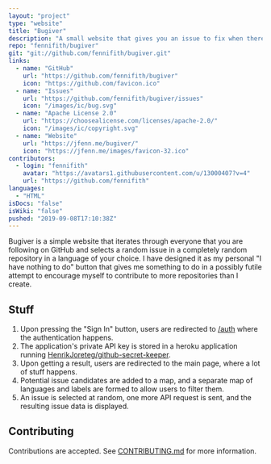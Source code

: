 ```yaml
---
layout: "project"
type: "website"
title: "Bugiver"
description: "A small website that gives you an issue to fix when there is nothing to do."
repo: "fennifith/bugiver"
git: "git://github.com/fennifith/bugiver.git"
links: 
  - name: "GitHub"
    url: "https://github.com/fennifith/bugiver"
    icon: "https://github.com/favicon.ico"
  - name: "Issues"
    url: "https://github.com/fennifith/bugiver/issues"
    icon: "/images/ic/bug.svg"
  - name: "Apache License 2.0"
    url: "https://choosealicense.com/licenses/apache-2.0/"
    icon: "/images/ic/copyright.svg"
  - name: "Website"
    url: "https://jfenn.me/bugiver/"
    icon: "https://jfenn.me/images/favicon-32.ico"
contributors: 
  - login: "fennifith"
    avatar: "https://avatars1.githubusercontent.com/u/13000407?v=4"
    url: "https://github.com/fennifith"
languages: 
  - "HTML"
isDocs: "false"
isWiki: "false"
pushed: "2019-09-08T17:10:38Z"
---
```


Bugiver is a simple website that iterates through everyone that you are following on GitHub and selects a random issue in a completely random repository in a language of your choice. I have designed it as my personal "I have nothing to do" button that gives me something to do in a possibly futile attempt to encourage myself to contribute to more repositories than I create.

## Stuff

1. Upon pressing the "Sign In" button, users are redirected to [/auth](./auth/index.html) where the authentication happens.
2. The application's private API key is stored in a heroku application running [HenrikJoreteg/github-secret-keeper](https://github.com/HenrikJoreteg/github-secret-keeper).
3. Upon getting a result, users are redirected to the main page, where a lot of stuff happens.
4. Potential issue candidates are added to a map, and a separate map of languages and labels are formed to allow users to filter them.
5. An issue is selected at random, one more API request is sent, and the resulting issue data is displayed.

## Contributing

Contributions are accepted. See [CONTRIBUTING.md](https://github.com/fennifith/bugiver/blob/master/./.github/CONTRIBUTING.md) for more information.
